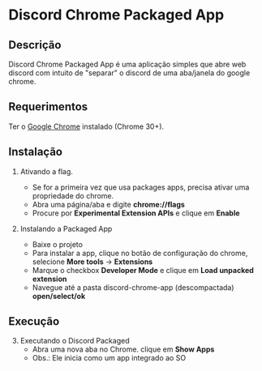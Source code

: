 # Discord Chrome Packaged App #

## Descrição ##
Discord Chrome Packaged App é uma aplicação simples que abre web discord com intuito de "separar" o discord de uma aba/janela do google chrome.

## Requerimentos ##
Ter o [Google Chrome](https://www.google.com/chrome) instalado (Chrome 30+).

## Instalação ##
1. Ativando a flag.
    * Se for a primeira vez que usa packages apps, precisa ativar uma propriedade do chrome.
    * Abra uma página/aba e digite **chrome://flags**
    * Procure por **Experimental Extension APIs** e clique em **Enable**

2. Instalando a Packaged App
    * Baixe o projeto
    * Para instalar a app, clique no botão de configuração do chrome, selecione **More tools** -> **Extensions**
    * Marque o checkbox **Developer Mode** e clique em **Load unpacked extension**
    * Navegue até a pasta discord-chrome-app (descompactada) **open/select/ok**

## Execução ##
3. Executando o Discord Packaged
    * Abra uma nova aba no Chrome. clique em **Show Apps**
    * Obs.: Ele inicia como um app integrado ao SO
